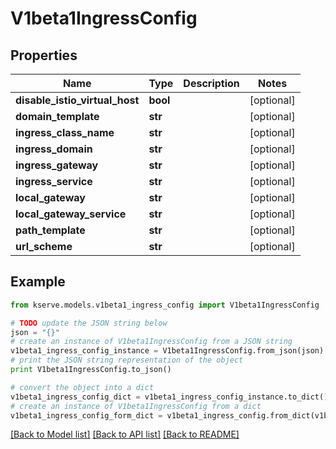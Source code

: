 # V1beta1IngressConfig


## Properties

Name | Type | Description | Notes
------------ | ------------- | ------------- | -------------
**disable_istio_virtual_host** | **bool** |  | [optional] 
**domain_template** | **str** |  | [optional] 
**ingress_class_name** | **str** |  | [optional] 
**ingress_domain** | **str** |  | [optional] 
**ingress_gateway** | **str** |  | [optional] 
**ingress_service** | **str** |  | [optional] 
**local_gateway** | **str** |  | [optional] 
**local_gateway_service** | **str** |  | [optional] 
**path_template** | **str** |  | [optional] 
**url_scheme** | **str** |  | [optional] 

## Example

```python
from kserve.models.v1beta1_ingress_config import V1beta1IngressConfig

# TODO update the JSON string below
json = "{}"
# create an instance of V1beta1IngressConfig from a JSON string
v1beta1_ingress_config_instance = V1beta1IngressConfig.from_json(json)
# print the JSON string representation of the object
print V1beta1IngressConfig.to_json()

# convert the object into a dict
v1beta1_ingress_config_dict = v1beta1_ingress_config_instance.to_dict()
# create an instance of V1beta1IngressConfig from a dict
v1beta1_ingress_config_form_dict = v1beta1_ingress_config.from_dict(v1beta1_ingress_config_dict)
```
[[Back to Model list]](../README.md#documentation-for-models) [[Back to API list]](../README.md#documentation-for-api-endpoints) [[Back to README]](../README.md)


